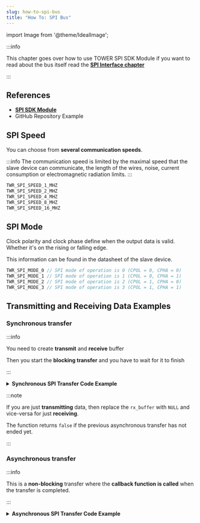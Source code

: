 ```yaml
---
slug: how-to-spi-bus
title: "How To: SPI Bus"
---
```

import Image from '@theme/IdealImage';

:::info

This chapter goes over how to use TOWER SPI SDK Module if you want to read about the bus itself read the [**SPI Interface chapter**](../../hardware-interfaces/spi-interface.md)

:::

## References
- [**SPI SDK Module**](https://sdk.hardwario.com/group__twr__spi.html)
- GitHub Repository Example

## SPI Speed

You can choose from **several communication speeds**.

:::info
  The communication speed is limited by the maximal speed that the slave device can communicate, the length of the wires, noise, current consumption or electromagnetic radiation limits.
:::

```c showLineNumbers
TWR_SPI_SPEED_1_MHZ
TWR_SPI_SPEED_2_MHZ
TWR_SPI_SPEED_4_MHZ
TWR_SPI_SPEED_8_MHZ
TWR_SPI_SPEED_16_MHZ
```

## SPI Mode

Clock polarity and clock phase define when the output data is valid. Whether it's on the rising or falling edge.

This information can be found in the datasheet of the slave device.

```c showLineNumbers
TWR_SPI_MODE_0 // SPI mode of operation is 0 (CPOL = 0, CPHA = 0)
TWR_SPI_MODE_1 // SPI mode of operation is 1 (CPOL = 0, CPHA = 1)
TWR_SPI_MODE_2 // SPI mode of operation is 2 (CPOL = 1, CPHA = 0)
TWR_SPI_MODE_3 // SPI mode of operation is 3 (CPOL = 1, CPHA = 1)
```

## Transmitting and Receiving Data Examples

### Synchronous transfer
:::info

You need to create **transmit** and **receive** buffer

Then you start the **blocking transfer** and you have to wait for it to finish

:::

<details><summary><b>Synchronous SPI Transfer Code Example</b></summary>
<p>

  ```c showLineNumbers
  uint8_t tx_buffer[2] = { 0x20, 0x00 };
  uint8_t rx_buffer[2];

  twr_spi_transfer(tx_buffer, rx_buffer, sizeof(rx_buffer));
  ```

</p>
</details>

:::note

If you are just **transmitting** data, then replace the `rx_buffer` with `NULL` and vice-versa for just **receiving**.

The function returns `false` if the previous asynchronous transfer has not ended yet.

:::


### Asynchronous transfer
:::info

This is a **non-blocking** transfer where the **callback function is called** when the transfer is completed.

:::

<details><summary><b>Asynchronous SPI Transfer Code Example</b></summary>
<p>

  ```c showLineNumbers
  // In async transmit the buffers must be global or
  // in the function but defined as a static
  uint8_t tx_buffer[2] = { 0x20, 0x00 };
  uint8_t rx_buffer[2];

  void send_data(void)
  {
      // Check if previous asynchronous transfer is not running
      if (twr_spi_is_ready())
      {
          // Set event handler and optional parameter (NULL for now)
          twr_spi_async_transfer(tx_buffer, rx_buffer, sizeof(tx_buffer), _twr_spi_event_handler, NULL)
      }
  }

  void _twr_spi_event_handler(twr_spi_event_t event, void *event_param)
  {
      (void) event_param;

      if (event == TWR_SPI_EVENT_DONE)
      {
          // Transfer done, you can for example handle received data or initiate a new transfer
      }
  }
  ```

</p>
</details>
